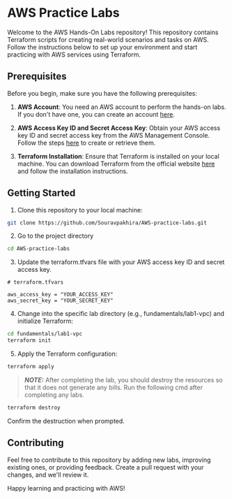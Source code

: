 # AWS Practice Labs

Welcome to the AWS Hands-On Labs repository! This repository contains Terraform scripts for creating real-world scenarios and tasks on AWS. Follow the instructions below to set up your environment and start practicing with AWS services using Terraform.


## Prerequisites

Before you begin, make sure you have the following prerequisites:

1. **AWS Account**: You need an AWS account to perform the hands-on labs. If you don't have one, you can create an account [here](https://aws.amazon.com/).

2. **AWS Access Key ID and Secret Access Key**: Obtain your AWS access key ID and secret access key from the AWS Management Console. Follow the steps [here](https://docs.aws.amazon.com/general/latest/gr/aws-sec-cred-types.html#access-keys-and-secret-access-keys) to create or retrieve them.

3. **Terraform Installation**: Ensure that Terraform is installed on your local machine. You can download Terraform from the official website [here](https://www.terraform.io/downloads.html) and follow the installation instructions.
## Getting Started

1. Clone this repository to your local machine:

 ```bash
git clone https://github.com/Souravpakhira/AWS-practice-labs.git
```

2. Go to the project directory

 ```bash
cd AWS-practice-labs
```

3. Update the terraform.tfvars file with your AWS access key ID and secret access key.

```hcl
# terraform.tfvars

aws_access_key = "YOUR_ACCESS_KEY"
aws_secret_key = "YOUR_SECRET_KEY"
```

4. Change into the specific lab directory (e.g., fundamentals/lab1-vpc) and initialize Terraform:

```bash
cd fundamentals/lab1-vpc
terraform init
```

5. Apply the Terraform configuration:

```bash
terraform apply
```
> **_NOTE:_** After completing the lab, you should destroy the resources so that it does not generate any bills. Run the following cmd after completing any labs.

```bash
terraform destroy
```
Confirm the destruction when prompted.


## Contributing

Feel free to contribute to this repository by adding new labs, improving existing ones, or providing feedback. Create a pull request with your changes, and we'll review it.

Happy learning and practicing with AWS!
